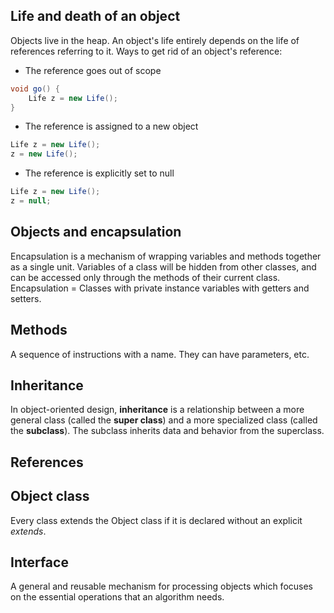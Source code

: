 ## Life and death of an object
Objects live in the heap. An object's life entirely depends on the life of references referring to it.
Ways to get rid of an object's reference:
- The reference goes out of scope
```java
void go() {
	Life z = new Life();
}
```
- The reference is assigned to a new object
```java
Life z = new Life();
z = new Life();
```
- The reference is explicitly set to null
```java
Life z = new Life();
z = null;
```

## Objects and encapsulation
Encapsulation is a mechanism of wrapping variables and methods together as a single unit. Variables of a class will be hidden from other classes, and can be accessed only through the methods of their current class.
Encapsulation = Classes with private instance variables with getters and setters.

## Methods
A sequence of instructions with a name. They can have parameters, etc.

## Inheritance
In object-oriented design, **inheritance** is a relationship between a more general class (called the **super class**) and a more specialized class (called the **subclass**). The subclass inherits data and behavior from the superclass.

## References


## Object class
Every class extends the Object class if it is declared without an explicit *extends*.

## Interface
A general and reusable mechanism for processing objects which focuses on the essential operations that an algorithm needs.